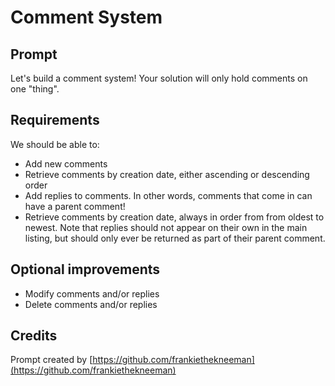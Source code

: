# Comment System

## Prompt

Let's build a comment system!  Your solution will only hold comments on one "thing".

## Requirements

We should be able to:

- Add new comments
- Retrieve comments by creation date, either ascending or descending order
- Add replies to comments. In other words, comments that come in can have a parent comment!
- Retrieve comments by creation date, always in order from from oldest to newest. Note that replies should not appear on their own in the main listing, but should only ever be returned as part of their parent comment.

## Optional improvements

- Modify comments and/or replies
- Delete comments and/or replies

## Credits

Prompt created by [https://github.com/frankiethekneeman](https://github.com/frankiethekneeman)